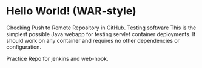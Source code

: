 Hello World! (WAR-style)
===============
Checking Push to Remote Repository in GitHub. Testing software
This is the simplest possible Java webapp for testing servlet container deployments.  It should work on any container and requires no other dependencies or configuration.

Practice Repo for jenkins and web-hook.
